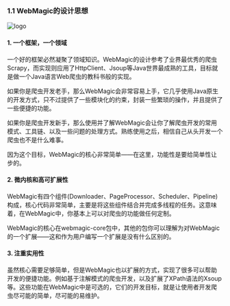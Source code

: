 ### 1.1 WebMagic的设计思想

![logo](https://raw.github.com/code4craft/webmagic/master/asserts/logo.jpg)

#### 1. 一个框架，一个领域

一个好的框架必然凝聚了领域知识。WebMagic的设计参考了业界最优秀的爬虫Scrapy，而实现则应用了HttpClient、Jsoup等Java世界最成熟的工具，目标就是做一个Java语言Web爬虫的教科书般的实现。

如果你是爬虫开发老手，那么WebMagic会非常容易上手，它几乎使用Java原生的开发方式，只不过提供了一些模块化的约束，封装一些繁琐的操作，并且提供了一些便捷的功能。

如果你是爬虫开发新手，那么使用并了解WebMagic会让你了解爬虫开发的常用模式、工具链、以及一些问题的处理方式。熟练使用之后，相信自己从头开发一个爬虫也不是什么难事。

因为这个目标，WebMagic的核心非常简单——在这里，功能性是要给简单性让步的。

#### 2. 微内核和高可扩展性

WebMagic有四个组件(Downloader、PageProcessor、Scheduler、Pipeline)构成，核心代码非常简单，主要是将这些组件结合并完成多线程的任务。这意味着，在WebMagic中，你基本上可以对爬虫的功能做任何定制。

WebMagic的核心在webmagic-core包中，其他的包你可以理解为对WebMagic的一个扩展——这和作为用户编写一个扩展是没有什么区别的。

#### 3. 注重实用性

虽然核心需要足够简单，但是WebMagic也以扩展的方式，实现了很多可以帮助开发的便捷功能。例如基于注解模式的爬虫开发，以及扩展了XPath语法的Xsoup等。这些功能在WebMagic中是可选的，它们的开发目标，就是让使用者开发爬虫尽可能的简单，尽可能的易维护。